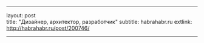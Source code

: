 ---

layout: post  
title: "Дизайнер, архитектор, разработчик"
subtitle: habrahabr.ru
extlink: http://habrahabr.ru/post/200746/

---